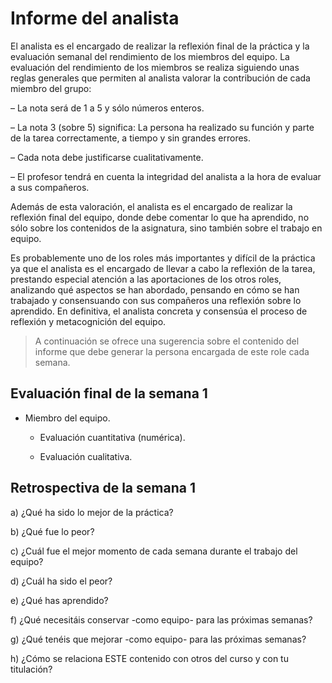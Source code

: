 # Informe del analista

  El analista es el encargado de realizar la reflexión final de la
  práctica y la evaluación semanal del rendimiento de los miembros del
  equipo. La evaluación del rendimiento de los miembros se realiza
  siguiendo unas reglas generales que permiten al analista valorar la
  contribución de cada miembro del grupo:

  – La nota será de 1 a 5 y sólo números enteros.
  
  – La nota 3 (sobre 5) significa: La persona ha realizado su función
    y parte de la tarea correctamente, a tiempo y sin grandes errores.
  
  – Cada nota debe justificarse cualitativamente.

  – El profesor tendrá en cuenta la integridad del analista a la hora
    de evaluar a sus compañeros.
  
  Además de esta valoración, el analista es el encargado de realizar
  la reflexión final del equipo, donde debe comentar lo que ha
  aprendido, no sólo sobre los contenidos de la asignatura, sino
  también sobre el trabajo en equipo.
  
  Es probablemente uno de los roles más importantes y difícil de la
  práctica ya que el analista es el encargado de llevar a cabo la
  reflexión de la tarea, prestando especial atención a las
  aportaciones de los otros roles, analizando qué aspectos se han
  abordado, pensando en cómo se han trabajado y consensuando con sus
  compañeros una reflexión sobre lo aprendido. En definitiva, el
  analista concreta y consensúa el proceso de reflexión y
  metacognición del equipo.


  > A continuación se ofrece una sugerencia sobre el contenido del
  > informe que debe generar la persona encargada de este role cada
  > semana.


## Evaluación final de la semana 1

   - Miembro del equipo.
   
     - Evaluación cuantitativa (numérica).
	 
	 - Evaluación cualitativa.


## Retrospectiva de la semana 1

  a) ¿Qué ha sido lo mejor de la práctica?
  
  b) ¿Qué fue lo peor?

  c) ¿Cuál fue el mejor momento de cada semana durante el trabajo del
     equipo?

  d) ¿Cuál ha sido el peor?

  e) ¿Qué has aprendido?

  f) ¿Qué necesitáis conservar -como equipo- para las próximas semanas?

  g) ¿Qué tenéis que mejorar -como equipo- para las próximas semanas?

  h) ¿Cómo se relaciona ESTE contenido con otros del curso y con tu
     titulación?
